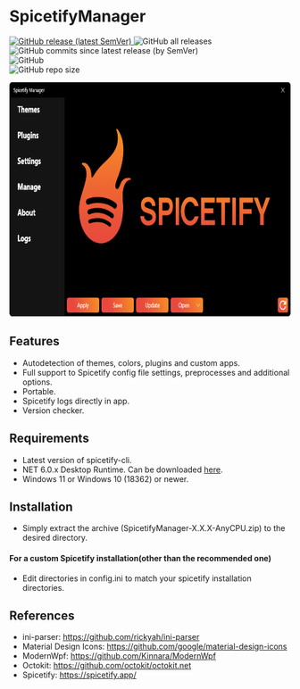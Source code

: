 # SpicetifyManager
<p align="left">
   <a href="https://github.com/AdotBdot/SpicetifyManager/releases/latest">
      <img alt="GitHub release (latest SemVer)" src="https://img.shields.io/github/v/release/AdotBdot/SpicetifyManager?sort=semver">
   </a>
   <img alt="GitHub all releases" src="https://img.shields.io/github/downloads/AdotBdot/SpicetifyManager/total">
   <img alt="GitHub commits since latest release (by SemVer)" src="https://img.shields.io/github/commits-since/AdotBdot/SpicetifyManager/latest?sort=semver">
   <br/>
   <img alt="GitHub" src="https://img.shields.io/github/license/AdotBdot/SpicetifyManager">
   <br/>
   <img alt="GitHub repo size" src="https://img.shields.io/github/repo-size/AdotBdot/SpicetifyManager">
</p>
   
<img src="https://github.com/AdotBdot/SpicetifyManager/blob/master/Resources/screenshot.png" height=420/>

## Features
 - Autodetection of themes, colors, plugins and custom apps.
 - Full support to Spicetify config file settings, preprocesses and additional options.
 - Portable.
 - Spicetify logs directly in app.
 - Version checker.

## Requirements
 - Latest version of spicetify-cli.
 - NET 6.0.x Desktop Runtime. Can be downloaded <a href="https://dotnet.microsoft.com/en-us/download/dotnet/6.0">here</a>.
 - Windows 11 or Windows 10 (18362) or newer.

## Installation
 - Simply extract the archive (SpicetifyManager-X.X.X-AnyCPU.zip) to the desired directory.
#### For a custom Spicetify installation(other than the recommended one)
 - Edit directories in config.ini to match your spicetify installation directories.

## References
 - ini-parser: <a href="https://github.com/rickyah/ini-parser">https://github.com/rickyah/ini-parser</a>
 - Material Design Icons: <a href="https://github.com/google/material-design-icons">https://github.com/google/material-design-icons</a>
 - ModernWpf: <a href=https://github.com/Kinnara/ModernWpf>https://github.com/Kinnara/ModernWpf</a>
 - Octokit: <a href="https://github.com/octokit/octokit.net">https://github.com/octokit/octokit.net</a>
 - Spicetify: <a href="https://spicetify.app/">https://spicetify.app/</a>
